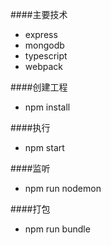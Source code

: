 ####主要技术
 - express
 - mongodb
 - typescript
 - webpack

####创建工程
 - npm install

####执行
 - npm start
 
####监听
  - npm run nodemon

####打包
  - npm run bundle


